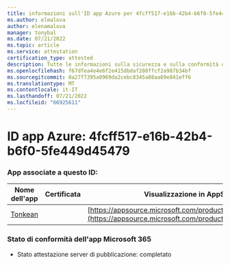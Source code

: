 ```yaml
---
title: informazioni sull'ID app Azure per 4fcff517-e16b-42b4-b6f0-5fe449d45479
ms.author: elmalova
author: elenamalova
manager: tonybal
ms.date: 07/21/2022
ms.topic: article
ms.service: attestation
certification_type: attested
description: Tutte le informazioni sulla sicurezza e sulla conformità disponibili per 4fcff517-e16b-42b4-b6f0-5fe449d45479.
ms.openlocfilehash: f67dfea4e4e6f2e415dbdaf208ffcf2a987b34bf
ms.sourcegitcommit: 0a27f7395a0969da2cebc8345a88aa69e841eff6
ms.translationtype: MT
ms.contentlocale: it-IT
ms.lasthandoff: 07/21/2022
ms.locfileid: "66925611"
---
```

# <a name="azure-app-id-4fcff517-e16b-42b4-b6f0-5fe449d45479"></a>ID app Azure: 4fcff517-e16b-42b4-b6f0-5fe449d45479


### <a name="apps-associated-with-this-id"></a>App associate a questo ID:
| **Nome dell'app** | **Certificata** | **Visualizzazione in AppSource** |
|--------------|---------------|-----------------------|
| [Tonkean](../forward/WA104381749.md) |  | [https://appsource.microsoft.com/product/office/WA104381749](https://appsource.microsoft.com/product/office/WA104381749) |

### <a name="microsoft-365-app-compliance-status"></a>Stato di conformità dell'app Microsoft 365
- Stato attestazione server di pubblicazione: completato

